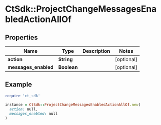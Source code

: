 # CtSdk::ProjectChangeMessagesEnabledActionAllOf

## Properties

| Name | Type | Description | Notes |
| ---- | ---- | ----------- | ----- |
| **action** | **String** |  | [optional] |
| **messages_enabled** | **Boolean** |  | [optional] |

## Example

```ruby
require 'ct_sdk'

instance = CtSdk::ProjectChangeMessagesEnabledActionAllOf.new(
  action: null,
  messages_enabled: null
)
```

